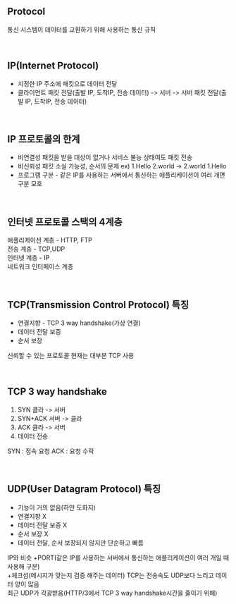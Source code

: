 ## **Protocol**
통신 시스템이 데이터를 교환하기 위해 사용하는 통신 규칙

<br/>

## **IP(Internet Protocol)**
* 지정한 IP 주소에 패킷으로 데이터 전달
* 클라이언트 패킷 전달(출발 IP, 도착IP, 전송 데이터)  -> 서버 -> 서버 패킷 전달(출발 IP, 도착IP, 전송 데이터)
<br/>

## **IP 프로토콜의 한계**
* 비연결성 패킷을 받을 대상이 없거나 서비스 불능 상태여도 패킷 전송
* 비신뢰성 패킷 소실 가능성, 순서의 문제 ex) 1.Hello 2.world -> 2.world 1.Hello
* 프로그램 구분 - 같은 IP를 사용하는 서버에서 통신하는 애플리케이션이 여러 개면 구분 모호
<br/>

## **인터넷 프로토콜 스택의 4계층**
애플리케이션 계층 - HTTP, FTP  
전송 계층 - TCP,UDP  
인터넷 계층 - IP  
네트워크 인터페이스 계층

<br/>

## **TCP(Transmission Control Protocol) 특징**
* 연결지향 - TCP 3 way handshake(가상 연결)
* 데이터 전달 보증
* 순서 보장

신뢰할 수 있는 프로토콜
현재는 대부분 TCP 사용

<br/>

## **TCP 3 way handshake**
1. SYN 클라 -> 서버
2. SYN+ACK 서버 -> 클라
3. ACK 클라 -> 서버
4. 데이터 전송

SYN : 접속 요청
ACK : 요청 수락

<br/>

## **UDP(User Datagram Protocol) 특징**
* 기능이 거의 없음(하얀 도화지)
* 연결지향 X
* 데이터 전달 보증 X
* 순서 보장 X
* 데이터 전달, 순서 보장되지 않지만 단순하고 빠름

IP와 비슷 +PORT(같은 IP를 사용하는 서버에서 통신하는 애플리케이션이 여러 개일 때 사용해 구분)<br/>
+체크섬(메시지가 맞는지 검증 해주는 데이터)
TCP는 전송속도 UDP보다 느리고 데이터 양이 많음<br/>
최근 UDP가 각광받음(HTTP/3에서 TCP 3 way handshake시간을 줄이기 위해)
